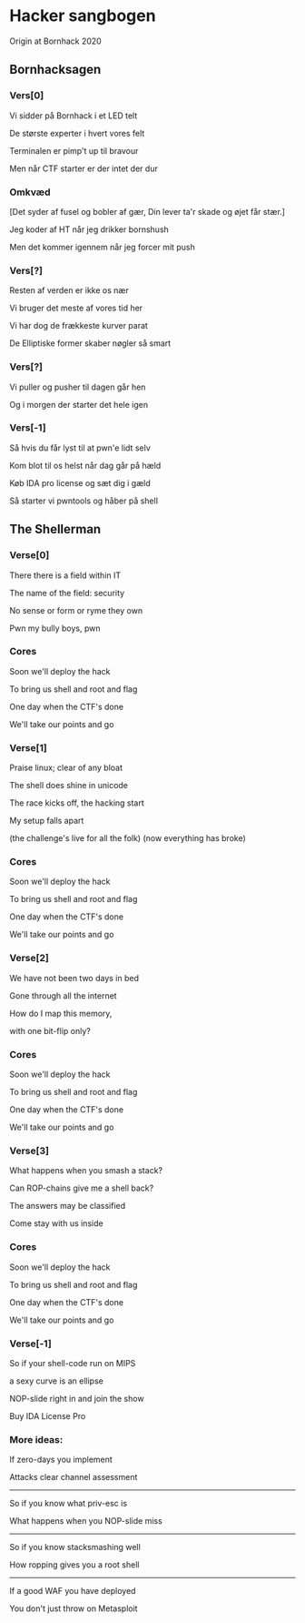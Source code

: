 # Hacker sangbogen
Origin at Bornhack 2020

## Bornhacksagen
### Vers[0]
Vi sidder på Bornhack i et LED telt

De største experter i hvert vores felt

Terminalen er pimp't up til bravour

Men når CTF starter er der intet der dur

### Omkvæd
[Det syder af fusel og bobler af gær,
Din lever ta'r skade og øjet får stær.]

Jeg koder af HT når jeg drikker bornshush

Men det kommer igennem når jeg forcer mit push

### Vers[?]
Resten af verden er ikke os nær

Vi bruger det meste af vores tid her

Vi har dog de frækkeste kurver parat

De Elliptiske former skaber nøgler så smart

### Vers[?]
Vi puller og pusher til dagen går hen

Og i morgen der starter det hele igen


### Vers[-1]
Så hvis du får lyst til at pwn'e lidt selv

Kom blot til os helst når dag går på hæld

Køb IDA pro license og sæt dig i gæld

Så starter vi pwntools og håber på shell

## The Shellerman
### Verse[0]
There there is a field within IT

The name of the field: security

No sense or form or ryme they own

Pwn my bully boys, pwn

### Cores
Soon we'll deploy the hack

To bring us shell and root and flag

One day when the CTF's done

We'll take our points and go

### Verse[1]
Praise linux; clear of any bloat

The shell does shine in unicode

The race kicks off, the hacking start

My setup falls apart

(the challenge's live for all the folk)
(now everything has broke)

### Cores
Soon we'll deploy the hack

To bring us shell and root and flag

One day when the CTF's done

We'll take our points and go

### Verse[2]
We have not been two days in bed

Gone through all the internet

How do I map this memory,

with one bit-flip only?

### Cores
Soon we'll deploy the hack

To bring us shell and root and flag

One day when the CTF's done

We'll take our points and go

### Verse[3]
What happens when you smash a stack?

Can ROP-chains give me a shell back?

The answers may be classified

Come stay with us inside

### Cores
Soon we'll deploy the hack

To bring us shell and root and flag

One day when the CTF's done

We'll take our points and go

### Verse[-1]
So if your shell-code run on MIPS

a sexy curve is an ellipse

NOP-slide right in and join the show

Buy IDA License Pro

### More ideas:
If zero-days you implement

Attacks clear channel assessment

-------------------------

So if you know what priv-esc is

What happens when you NOP-slide miss

-------------------------

So if you know stacksmashing well

How ropping gives you a root shell

-------------------------

If a good WAF you have deployed

You don't just throw on Metasploit

